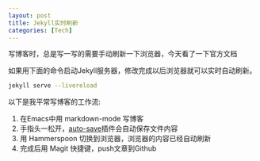 ```yaml
---
layout: post
title: Jekyll实时刷新
categories: [Tech]
---
```


写博客时，总是写一写的需要手动刷新一下浏览器，今天看了一下官方文档

如果用下面的命令启动Jekyll服务器，修改完成以后浏览器就可以实时自动刷新。

```bash
jekyll serve --livereload
```

以下是我平常写博客的工作流:
1. 在Emacs中用 markdown-mode 写博客
2. 手指头一松开，[auto-save](https://github.com/manateelazycat/auto-save)插件会自动保存文件内容
3. 用 Hammerspoon 切换到浏览器，浏览器的内容已经自动刷新
4. 完成后用 Magit 快捷键，push文章到Github
